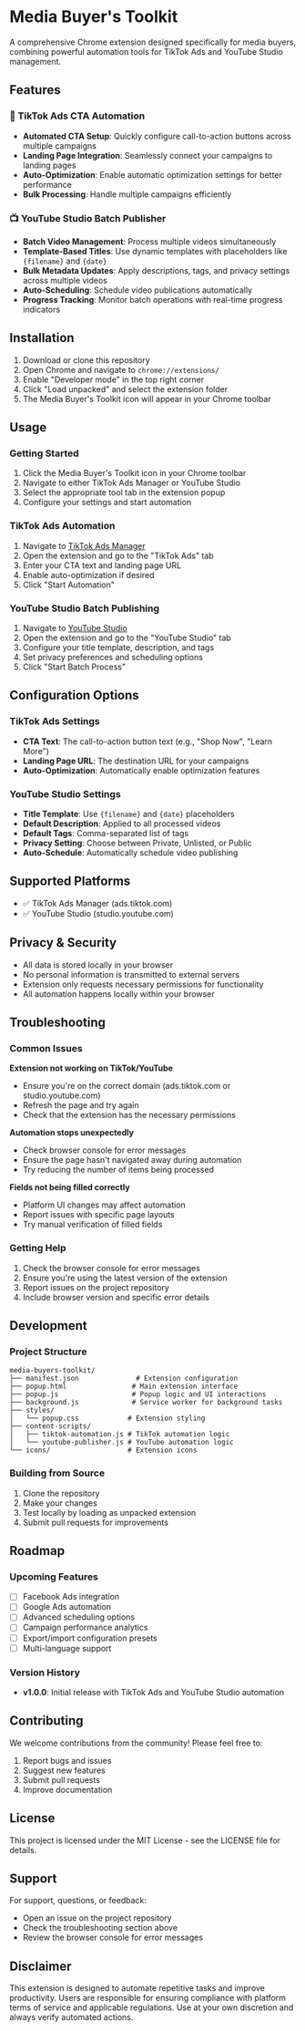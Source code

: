 # Media Buyer's Toolkit

A comprehensive Chrome extension designed specifically for media buyers, combining powerful automation tools for TikTok Ads and YouTube Studio management.

## Features

### 🎯 TikTok Ads CTA Automation
- **Automated CTA Setup**: Quickly configure call-to-action buttons across multiple campaigns
- **Landing Page Integration**: Seamlessly connect your campaigns to landing pages
- **Auto-Optimization**: Enable automatic optimization settings for better performance
- **Bulk Processing**: Handle multiple campaigns efficiently

### 📺 YouTube Studio Batch Publisher
- **Batch Video Management**: Process multiple videos simultaneously
- **Template-Based Titles**: Use dynamic templates with placeholders like `{filename}` and `{date}`
- **Bulk Metadata Updates**: Apply descriptions, tags, and privacy settings across multiple videos
- **Auto-Scheduling**: Schedule video publications automatically
- **Progress Tracking**: Monitor batch operations with real-time progress indicators

## Installation

1. Download or clone this repository
2. Open Chrome and navigate to `chrome://extensions/`
3. Enable "Developer mode" in the top right corner
4. Click "Load unpacked" and select the extension folder
5. The Media Buyer's Toolkit icon will appear in your Chrome toolbar

## Usage

### Getting Started
1. Click the Media Buyer's Toolkit icon in your Chrome toolbar
2. Navigate to either TikTok Ads Manager or YouTube Studio
3. Select the appropriate tool tab in the extension popup
4. Configure your settings and start automation

### TikTok Ads Automation
1. Navigate to [TikTok Ads Manager](https://ads.tiktok.com)
2. Open the extension and go to the "TikTok Ads" tab
3. Enter your CTA text and landing page URL
4. Enable auto-optimization if desired
5. Click "Start Automation"

### YouTube Studio Batch Publishing
1. Navigate to [YouTube Studio](https://studio.youtube.com)
2. Open the extension and go to the "YouTube Studio" tab
3. Configure your title template, description, and tags
4. Set privacy preferences and scheduling options
5. Click "Start Batch Process"

## Configuration Options

### TikTok Ads Settings
- **CTA Text**: The call-to-action button text (e.g., "Shop Now", "Learn More")
- **Landing Page URL**: The destination URL for your campaigns
- **Auto-Optimization**: Automatically enable optimization features

### YouTube Studio Settings
- **Title Template**: Use `{filename}` and `{date}` placeholders
- **Default Description**: Applied to all processed videos
- **Default Tags**: Comma-separated list of tags
- **Privacy Setting**: Choose between Private, Unlisted, or Public
- **Auto-Schedule**: Automatically schedule video publishing

## Supported Platforms

- ✅ TikTok Ads Manager (ads.tiktok.com)
- ✅ YouTube Studio (studio.youtube.com)

## Privacy & Security

- All data is stored locally in your browser
- No personal information is transmitted to external servers
- Extension only requests necessary permissions for functionality
- All automation happens locally within your browser

## Troubleshooting

### Common Issues

**Extension not working on TikTok/YouTube**
- Ensure you're on the correct domain (ads.tiktok.com or studio.youtube.com)
- Refresh the page and try again
- Check that the extension has the necessary permissions

**Automation stops unexpectedly**
- Check browser console for error messages
- Ensure the page hasn't navigated away during automation
- Try reducing the number of items being processed

**Fields not being filled correctly**
- Platform UI changes may affect automation
- Report issues with specific page layouts
- Try manual verification of filled fields

### Getting Help

1. Check the browser console for error messages
2. Ensure you're using the latest version of the extension
3. Report issues on the project repository
4. Include browser version and specific error details

## Development

### Project Structure
```
media-buyers-toolkit/
├── manifest.json              # Extension configuration
├── popup.html                # Main extension interface
├── popup.js                  # Popup logic and UI interactions
├── background.js             # Service worker for background tasks
├── styles/
│   └── popup.css            # Extension styling
├── content-scripts/
│   ├── tiktok-automation.js # TikTok automation logic
│   └── youtube-publisher.js # YouTube automation logic
└── icons/                   # Extension icons
```

### Building from Source

1. Clone the repository
2. Make your changes
3. Test locally by loading as unpacked extension
4. Submit pull requests for improvements

## Roadmap

### Upcoming Features
- [ ] Facebook Ads integration
- [ ] Google Ads automation
- [ ] Advanced scheduling options
- [ ] Campaign performance analytics
- [ ] Export/import configuration presets
- [ ] Multi-language support

### Version History
- **v1.0.0**: Initial release with TikTok Ads and YouTube Studio automation

## Contributing

We welcome contributions from the community! Please feel free to:

1. Report bugs and issues
2. Suggest new features
3. Submit pull requests
4. Improve documentation

## License

This project is licensed under the MIT License - see the LICENSE file for details.

## Support

For support, questions, or feedback:
- Open an issue on the project repository
- Check the troubleshooting section above
- Review the browser console for error messages

## Disclaimer

This extension is designed to automate repetitive tasks and improve productivity. Users are responsible for ensuring compliance with platform terms of service and applicable regulations. Use at your own discretion and always verify automated actions.
